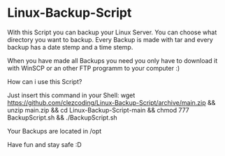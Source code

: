 # Linux-Backup-Script

With this Script you can backup your Linux Server.
You can choose what directory you want to backup.
Every Backup is made with tar and every backup has a date stemp and a time stemp.

When you have made all Backups you need you only have to download it with WinSCP or an other FTP programm to your computer :)

How can i use this Script?

Just insert this command in your Shell: wget https://github.com/clezcoding/Linux-Backup-Script/archive/main.zip && unzip main.zip && cd Linux-Backup-Script-main && chmod 777 BackupScript.sh && ./BackupScript.sh

Your Backups are located in /opt

Have fun and stay safe :D
